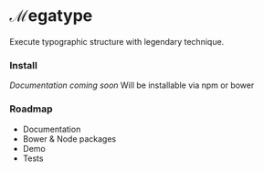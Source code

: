 # ℳegatype
Execute typographic structure with legendary technique.

### Install

*Documentation coming soon*
Will be installable via npm or bower

### Roadmap
- Documentation
- Bower & Node packages
- Demo
- Tests

